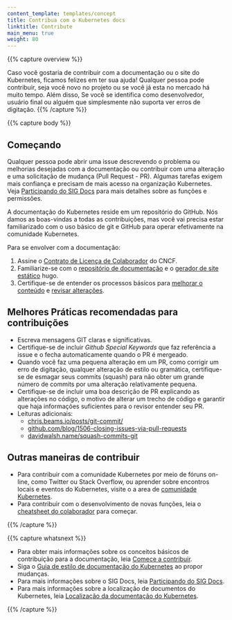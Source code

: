 ```yaml
---
content_template: templates/concept
title: Contribua com o Kubernetes docs
linktitle: Contribute
main_menu: true
weight: 80
---
```


{{% capture overview %}}

Caso você gostaria de contribuir com a documentação ou o site do Kubernetes,
ficamos felizes em ter sua ajuda! Qualquer pessoa pode contribuir, seja você
novo no projeto ou se você já esta no mercado há muito tempo. Além disso, Se
você se identifica como desenvolvedor, usuário final ou alguém que simplesmente
não suporta ver erros de digitação. {{% /capture %}}

{{% capture body %}}

## Começando

Qualquer pessoa pode abrir uma issue descrevendo o problema ou melhorias
desejadas com a documentação ou contribuir com uma alteração e uma solicitação
de mudança (Pull Request - PR). Algumas tarefas exigem mais confiança e precisam
de mais acesso na organização Kubernetes. Veja
[Participando do SIG Docs](/docs/contribute/participating/) para mais detalhes
sobre as funções e permissões.

A documentação do Kubernetes reside em um repositório do GitHub. Nós damos as
boas-vindas a todas as contribuições, mas você vai precisa estar familiarizado
com o uso básico de git e GitHub para operar efetivamente na comunidade
Kubernetes.

Para se envolver com a documentação:

1. Assine o
   [Contrato de Licença de Colaborador](https://github.com/kubernetes/community/blob/master/CLA.md)
   do CNCF.
2. Familiarize-se com o
   [repositório de documentação](https://github.com/kubernetes/website) e o
   [gerador de site estático](https://gohugo.io) hugo.
3. Certifique-se de entender os processos básicos para
   [melhorar o conteúdo](https://kubernetes.io/docs/contribute/start/#improve-existing-content)
   e
   [revisar alterações](https://kubernetes.io/docs/contribute/start/#review-docs-pull-requests).

## Melhores Práticas recomendadas para contribuições

- Escreva mensagens GIT claras e significativas.
- Certifique-se de incluir _Github Special Keywords_ que faz referência a issue
  e o fecha automaticamente quando o PR é mergeado.
- Quando você faz uma pequena alteração em um PR, como corrigir um erro de
  digitação, qualquer alteração de estilo ou gramática, certifique-se de esmagar
  seus commits (squash) para não obter um grande número de commits por uma
  alteração relativamente pequena.
- Certifique-se de incluir uma boa descrição de PR explicando as alterações no
  código, o motivo de alterar um trecho de código e garantir que haja
  informações suficientes para o revisor entender seu PR.
- Leituras adicionais:
  - [chris.beams.io/posts/git-commit/](https://chris.beams.io/posts/git-commit/)
  - [github.com/blog/1506-closing-issues-via-pull-requests ](https://github.com/blog/1506-closing-issues-via-pull-requests)
  - [davidwalsh.name/squash-commits-git ](https://davidwalsh.name/squash-commits-git)

## Outras maneiras de contribuir

- Para contribuir com a comunidade Kubernetes por meio de fóruns on-line, como
  Twitter ou Stack Overflow, ou aprender sobre encontros locais e eventos do
  Kubernetes, visite o a area de [comunidade Kubernetes](/community/).
- Para contribuir com o desenvolvimento de novas funções, leia o
  [cheatsheet do colaborador](https://github.com/kubernetes/community/tree/master/contributors/guide/contributor-cheatsheet)
  para começar.

{{% /capture %}}

{{% capture whatsnext %}}

- Para obter mais informações sobre os conceitos básicos de contribuição para a
  documentação, leia [Comece a contribuir](/docs/contribute/start/).
- Siga o
  [Guia de estilo de documentação do Kubernetes](/docs/contribute/style/style-guide/)
  ao propor mudanças.
- Para mais informações sobre o SIG Docs, leia
  [Participando do SIG Docs](/docs/contribute/participating/).
- Para mais informações sobre a localização de documentos do Kubernetes, leia
  [Localização da documentação do Kubernetes](/docs/contribute/localization/).

{{% /capture %}}
